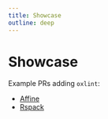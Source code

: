```yaml
---
title: Showcase
outline: deep
---
```


# Showcase

Example PRs adding `oxlint`:

- [Affine](https://github.com/toeverything/AFFiNE/pull/4867)
- [Rspack](https://github.com/oxc-project/rspack/pull/3999)
